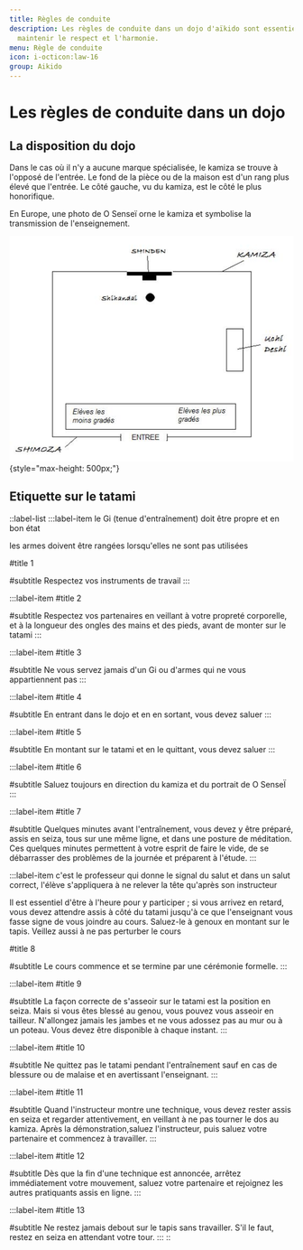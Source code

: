 ```yaml
---
title: Règles de conduite
description: Les règles de conduite dans un dojo d'aïkido sont essentielles pour
  maintenir le respect et l'harmonie.
menu: Règle de conduite
icon: i-octicon:law-16
group: Aikido
---
```


# Les règles de conduite dans un dojo

## La disposition du dojo

Dans le cas où il n'y a aucune marque spécialisée, le kamiza se trouve à l'opposé de l'entrée. Le fond de la pièce ou de la maison est d'un rang plus élevé que l'entrée. Le côté gauche, vu du kamiza, est le côté le plus honorifique.

En Europe, une photo de O Senseï orne le kamiza et symbolise la transmission de l'enseignement.

![Disposition du dojo](/dojo.jpg){style="max-height: 500px;"}

## Etiquette sur le tatami

::label-list
  :::label-item
  le Gi (tenue d'entraînement) doit être propre et en bon état
  
  les armes doivent être rangées lorsqu'elles ne sont pas utilisées
  
  #title
  1
  
  #subtitle
  Respectez vos instruments de travail
  :::

  :::label-item
  #title
  2
  
  #subtitle
  Respectez vos partenaires en veillant à votre propreté corporelle, et à la longueur des ongles des mains et des pieds, avant de monter sur le tatami
  :::

  :::label-item
  #title
  3
  
  #subtitle
  Ne vous servez jamais d'un Gi ou d'armes qui ne vous appartiennent pas
  :::

  :::label-item
  #title
  4
  
  #subtitle
  En entrant dans le dojo et en en sortant, vous devez saluer
  :::

  :::label-item
  #title
  5
  
  #subtitle
  En montant sur le tatami et en le quittant, vous devez saluer
  :::

  :::label-item
  #title
  6
  
  #subtitle
  Saluez toujours en direction du kamiza et du portrait de O SenseÏ
  :::

  :::label-item
  #title
  7
  
  #subtitle
  Quelques minutes avant l'entraînement, vous devez y être préparé, assis en seiza, tous sur une même ligne, et dans une posture de méditation. Ces quelques minutes permettent à votre esprit de faire le vide, de se débarrasser des problèmes de la journée et préparent à l'étude.
  :::

  :::label-item
  c'est le professeur qui donne le signal du salut et dans un salut correct, l'élève s'appliquera à ne relever la tête qu'après son instructeur
  
  Il est essentiel d'être à l'heure pour y participer ; si vous arrivez en retard, vous devez attendre assis à côté du tatami jusqu'à ce que l'enseignant vous fasse signe de vous joindre au cours. Saluez-le à genoux en montant sur le tapis. Veillez aussi à ne pas perturber le cours
  
  #title
  8
  
  #subtitle
  Le cours commence et se termine par une cérémonie formelle.
  :::

  :::label-item
  #title
  9
  
  #subtitle
  La façon correcte de s'asseoir sur le tatami est la position en seiza. Mais si vous êtes blessé au genou, vous pouvez vous asseoir en tailleur. N'allongez jamais les jambes et ne vous adossez pas au mur ou à un poteau. Vous devez être disponible à chaque instant.
  :::

  :::label-item
  #title
  10
  
  #subtitle
  Ne quittez pas le tatami pendant l'entraînement sauf en cas de blessure ou de malaise et en avertissant l'enseignant.
  :::

  :::label-item
  #title
  11
  
  #subtitle
  Quand l'instructeur montre une technique, vous devez rester assis en seiza et regarder attentivement, en veillant à ne pas tourner le dos au kamiza. Après la démonstration,saluez l'instructeur, puis saluez votre partenaire et commencez à travailler.
  :::

  :::label-item
  #title
  12
  
  #subtitle
  Dès que la fin d'une technique est annoncée, arrêtez immédiatement votre mouvement, saluez votre partenaire et rejoignez les autres pratiquants assis en ligne.
  :::

  :::label-item
  #title
  13
  
  #subtitle
  Ne restez jamais debout sur le tapis sans travailler. S'il le faut, restez en seiza en attendant votre tour.
  :::
::

